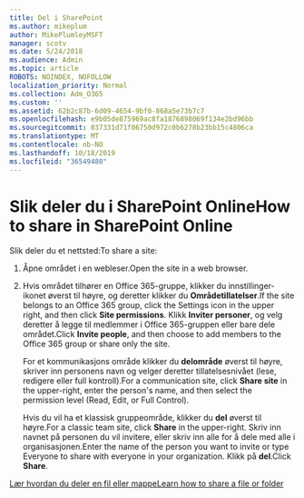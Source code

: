 ```yaml
---
title: Del i SharePoint
ms.author: mikeplum
author: MikePlumleyMSFT
manager: scotv
ms.date: 5/24/2018
ms.audience: Admin
ms.topic: article
ROBOTS: NOINDEX, NOFOLLOW
localization_priority: Normal
ms.collection: Adm_O365
ms.custom: ''
ms.assetid: 62b2c87b-6d09-4654-9bf0-868a5e73b7c7
ms.openlocfilehash: e9b05de875969ac8fa1876898069f134e2bd96bb
ms.sourcegitcommit: 037331d71f06750d972c0b6278b23bb15c4806ca
ms.translationtype: MT
ms.contentlocale: nb-NO
ms.lasthandoff: 10/18/2019
ms.locfileid: "36549480"
---
```

# <a name="how-to-share-in-sharepoint-online"></a><span data-ttu-id="6b9be-102">Slik deler du i SharePoint Online</span><span class="sxs-lookup"><span data-stu-id="6b9be-102">How to share in SharePoint Online</span></span>

<span data-ttu-id="6b9be-103">Slik deler du et nettsted:</span><span class="sxs-lookup"><span data-stu-id="6b9be-103">To share a site:</span></span>
  
1. <span data-ttu-id="6b9be-104">Åpne området i en webleser.</span><span class="sxs-lookup"><span data-stu-id="6b9be-104">Open the site in a web browser.</span></span>
    
2. <span data-ttu-id="6b9be-105">Hvis området tilhører en Office 365-gruppe, klikker du innstillinger-ikonet øverst til høyre, og deretter klikker du **Områdetillatelser**.</span><span class="sxs-lookup"><span data-stu-id="6b9be-105">If the site belongs to an Office 365 group, click the Settings icon in the upper right, and then click **Site permissions**.</span></span> <span data-ttu-id="6b9be-106">Klikk **Inviter personer**, og velg deretter å legge til medlemmer i Office 365-gruppen eller bare dele området.</span><span class="sxs-lookup"><span data-stu-id="6b9be-106">Click **Invite people**, and then choose to add members to the Office 365 group or share only the site.</span></span> 
    
    <span data-ttu-id="6b9be-107">For et kommunikasjons område klikker du **delområde** øverst til høyre, skriver inn personens navn og velger deretter tillatelsesnivået (lese, redigere eller full kontroll).</span><span class="sxs-lookup"><span data-stu-id="6b9be-107">For a communication site, click **Share site** in the upper-right, enter the person's name, and then select the permission level (Read, Edit, or Full Control).</span></span> 
    
    <span data-ttu-id="6b9be-108">Hvis du vil ha et klassisk gruppeområde, klikker du **del** øverst til høyre.</span><span class="sxs-lookup"><span data-stu-id="6b9be-108">For a classic team site, click **Share** in the upper-right.</span></span> <span data-ttu-id="6b9be-109">Skriv inn navnet på personen du vil invitere, eller skriv inn alle for å dele med alle i organisasjonen.</span><span class="sxs-lookup"><span data-stu-id="6b9be-109">Enter the name of the person you want to invite or type Everyone to share with everyone in your organization.</span></span> <span data-ttu-id="6b9be-110">Klikk på **del**.</span><span class="sxs-lookup"><span data-stu-id="6b9be-110">Click **Share**.</span></span>
    
[<span data-ttu-id="6b9be-111">Lær hvordan du deler en fil eller mappe</span><span class="sxs-lookup"><span data-stu-id="6b9be-111">Learn how to share a file or folder</span></span>](https://go.microsoft.com/fwlink/?linkid=511430)
  

